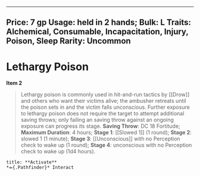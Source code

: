
---
Price: 7 gp
Usage: held in 2 hands;
Bulk: L
Traits: Alchemical, Consumable, Incapacitation, Injury, Poison, Sleep
Rarity: Uncommon
---

# Lethargy Poison

**Item 2**

> Lethargy poison is commonly used in hit-and-run tactics by [[Drow]] and others who want their victims alive; the ambusher retreats until the poison sets in and the victim falls unconscious. Further exposure to lethargy poison does not require the target to attempt additional saving throws; only failing an saving throw against an ongoing exposure can progress its stage.
**Saving Throw**: DC 18 Fortitude;
**Maximum Duration**: 4 hours;
**Stage 1**:  [[Slowed 1]] (1 round);
**Stage 2**: slowed 1 (1 minute);
**Stage 3**:  [[Unconscious]] with no Perception check to wake up (1 round);
**Stage 4**: unconscious with no Perception check to wake up (1d4 hours).

```ad-embed-ability
title: **Activate**
*⬺{.Pathfinder}* Interact 
```
